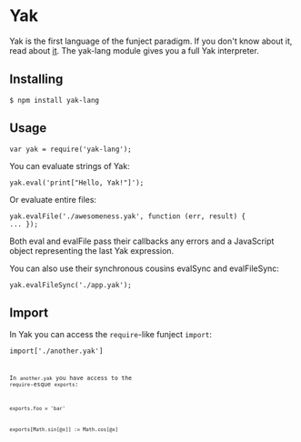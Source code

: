 
Yak
=======
Yak is the first language of the funject paradigm. If you don't know about it, read about <a href='//www.yak-lang.org'>it</a>. The yak-lang module gives you a full Yak interpreter. 

<h2>Installing</h2>

<code><pre>$ npm install yak-lang</pre></code>

<h2>Usage</h2>

<code><pre>var yak = require('yak-lang');</pre></code>

You can evaluate strings of Yak:

<code><pre>yak.eval('print["Hello, Yak!"]');</pre></code>

Or evaluate entire files:

<code><pre>yak.evalFile('./awesomeness.yak', function (err, result) { 
    ... 
});</pre></code>

Both eval and evalFile pass their callbacks any errors and a JavaScript object representing the last Yak expression. 

You can also use their synchronous cousins evalSync and evalFileSync:

<code><pre>yak.evalFileSync('./app.yak');</pre></code>

<h2>Import</h2>

In Yak you can access the <code>require</code>-like funject <code>import</code>:

<code><pre>import['./another.yak']</pre><code>

In <code>another.yak</code> you have access to the <code>require</code>-esque <code>exports</code>:

<code><pre>exports.foo = 'bar'

exports[Math.sin[@x]] := Math.cos[@x]</pre></code>


